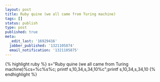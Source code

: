 ```yaml
---
layout: post
title: Ruby quine (we all came from Turing machine)
tags: []
status: publish
type: post
published: true
meta:
  _edit_last: '16929416'
  jabber_published: '1321105874'
  email_notification: '1321105875'
---
```

{% highlight ruby %}
s="Ruby quine (we all came from Turing machine)%cs=%c%s%c;
printf s,10,34,s,34,10%c";printf s,10,34,s,34,10
{% endhighlight %}

